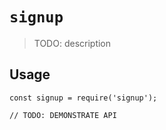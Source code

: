 # `signup`

> TODO: description

## Usage

```
const signup = require('signup');

// TODO: DEMONSTRATE API
```
